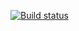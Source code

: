 [![Build status](https://ci.appveyor.com/api/projects/status/8g9pvefigtyp9d6i?svg=true)](https://ci.appveyor.com/project/Krastist/auto-2)